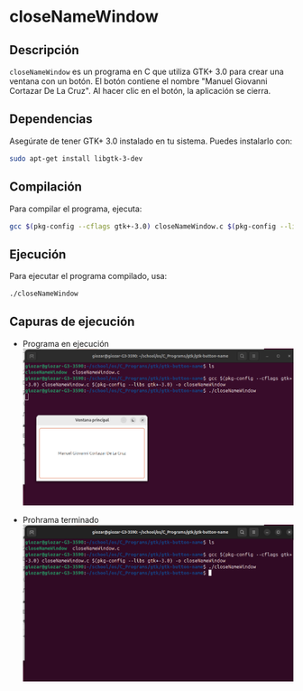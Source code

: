 # closeNameWindow

## Descripción

`closeNameWindow` es un programa en C que utiliza GTK+ 3.0 para crear una ventana con un botón. El botón contiene el nombre "Manuel Giovanni Cortazar De La Cruz". Al hacer clic en el botón, la aplicación se cierra.

## Dependencias

Asegúrate de tener GTK+ 3.0 instalado en tu sistema. Puedes instalarlo con:

```bash
sudo apt-get install libgtk-3-dev
```

## Compilación
Para compilar el programa, ejecuta:

```bash
gcc $(pkg-config --cflags gtk+-3.0) closeNameWindow.c $(pkg-config --libs gtk+-3.0) -o closeNameWindow
```

## Ejecución
Para ejecutar el programa compilado, usa:
```bash
./closeNameWindow
```

## Capuras de ejecución
- Programa en ejecución
![Ejecutado](images/executed.png)


- Prohrama terminado
![Terminado](images/finished.png)

